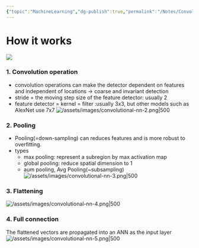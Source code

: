 ```yaml
---
{"topic":"MachineLearning","dg-publish":true,"permalink":"/Notes/Convolutional Neural Networks (CNN)/","dgPassFrontmatter":true,"noteIcon":""}
---
```



# How it works
![](/img/user/assets/images/convolutional-nn-1.png)
### 1. Convolution operation
- convolution operations can make the detector dependent on features and independent of locations -> coarse and invariant detection
- stride = the moving step size of the feature detector: usually 2
- feature detector = kernel = filter :usually 3x3, but other models such as AlexNet use 7x7
![/assets/images/convolutional-nn-2.png|500](/img/user/assets/images/convolutional-nn-2.png)

### 2. Pooling
- Pooling(=down-sampling) can reduces features and is more robust to overfitting.
- types
	- max pooling: represent a subregion by max activation map
	- global pooling: reduce spatial dimension to 1
	- aum pooling, Avg Pooling(~subsampling)
![/assets/images/convolutional-nn-3.png|500](/img/user/assets/images/convolutional-nn-3.png)

### 3. Flattening
![/assets/images/convolutional-nn-4.png|500](/img/user/assets/images/convolutional-nn-4.png)
### 4. Full connection 
The flattened vectors are propagated into an ANN as the input layer
![/assets/images/convolutional-nn-5.png|500](/img/user/assets/images/convolutional-nn-5.png)